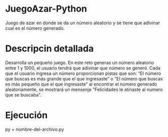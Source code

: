 # JuegoAzar-Python
Juego de azar en donde se da un número aleatorio y se tiene que adivinar cual es el número generado.

# Descripcin detallada 
Desarrolla un pequeño juego. En este reto generas un número aleatorio entre 1 y 1000, el usuario tendrá que adivinar que número se generó. 
Cada que el usuario ingresa un número proporcionan pistas que son: “El número que buscas es más grande que el que ingresaste” 
o “El número que buscas es más pequeño que el que ingresaste” al encontrar el número generado aleatoriamente, se mostrará un mensenje "Felicidades le atinaste al numero que se buscaba".

# Ejecución
py + nombre-del-archivo.py

  
